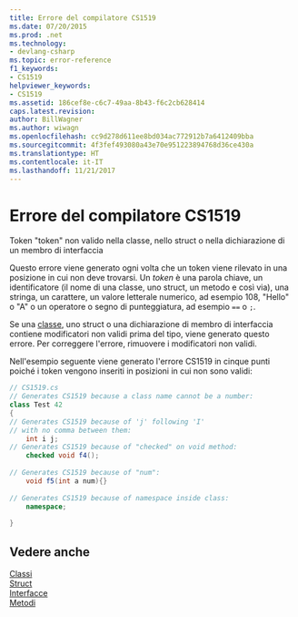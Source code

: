 ```yaml
---
title: Errore del compilatore CS1519
ms.date: 07/20/2015
ms.prod: .net
ms.technology:
- devlang-csharp
ms.topic: error-reference
f1_keywords:
- CS1519
helpviewer_keywords:
- CS1519
ms.assetid: 186cef8e-c6c7-49aa-8b43-f6c2cb628414
caps.latest.revision: 
author: BillWagner
ms.author: wiwagn
ms.openlocfilehash: cc9d278d611ee8bd034ac772912b7a6412409bba
ms.sourcegitcommit: 4f3fef493080a43e70e951223894768d36ce430a
ms.translationtype: HT
ms.contentlocale: it-IT
ms.lasthandoff: 11/21/2017
---
```

# <a name="compiler-error-cs1519"></a>Errore del compilatore CS1519
Token "token" non valido nella classe, nello struct o nella dichiarazione di un membro di interfaccia  
  
 Questo errore viene generato ogni volta che un token viene rilevato in una posizione in cui non deve trovarsi. Un *token* è una parola chiave, un identificatore (il nome di una classe, uno struct, un metodo e così via), una stringa, un carattere, un valore letterale numerico, ad esempio 108, "Hello" o "A" o un operatore o segno di punteggiatura, ad esempio `==` o `;`.  
  
 Se una [classe](../../../csharp/language-reference/keywords/class.md), uno struct o una dichiarazione di membro di interfaccia contiene modificatori non validi prima del tipo, viene generato questo errore. Per correggere l'errore, rimuovere i modificatori non validi.  
  
 Nell'esempio seguente viene generato l'errore CS1519 in cinque punti poiché i token vengono inseriti in posizioni in cui non sono validi:  
  
```csharp  
// CS1519.cs  
// Generates CS1519 because a class name cannot be a number:  
class Test 42   
{  
// Generates CS1519 because of 'j' following 'I'  
// with no comma between them:  
    int i j;   
// Generates CS1519 because of "checked" on void method:  
    checked void f4();     
  
// Generates CS1519 because of "num":  
    void f5(int a num){}        
  
// Generates CS1519 because of namespace inside class:  
    namespace;             
  
}  
```  
  
## <a name="see-also"></a>Vedere anche  
 [Classi](../../../csharp/programming-guide/classes-and-structs/classes.md)  
 [Struct](../../../csharp/programming-guide/classes-and-structs/structs.md)  
 [Interfacce](../../../csharp/programming-guide/interfaces/index.md)  
 [Metodi](../../../csharp/programming-guide/classes-and-structs/methods.md)
